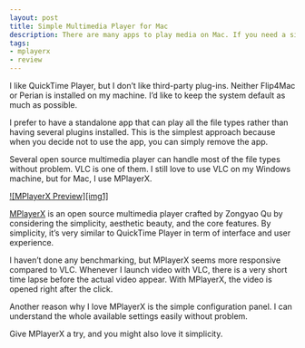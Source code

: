 ```yaml
---
layout: post
title: Simple Multimedia Player for Mac
description: There are many apps to play media on Mac. If you need a simple media player, perhaps MPlayerX is the one you’re looking for.
tags:
- mplayerx
- review
---
```

I like QuickTime Player, but I don’t like third-party plug-ins. Neither Flip4Mac or Perian is installed on my machine. I’d like to keep the system default as much as possible.

I prefer to have a standalone app that can play all the file types rather than having several plugins installed. This is the simplest approach because when you decide not to use the app, you can simply remove the app.

Several open source multimedia player can handle most of the file types without problem. VLC is one of them. I still love to use VLC on my Windows machine, but for Mac, I use MPlayerX.

[ ![MPlayerX Preview][img1] ](http://images.sayzlim.net/2011/06/mplayerx_preview.jpg "MPlayerX Preview")

[img]: http://images.sayzlim.net/2011/06/mplayerx_preview.jpg "MPlayerX Preview"

[MPlayerX](http://mplayerx.org/ "MPlayerX") is an open source multimedia player crafted by Zongyao Qu by considering the simplicity, aesthetic beauty, and the core features. By simplicity, it’s very similar to QuickTime Player in term of interface and user experience.

I haven’t done any benchmarking, but MPlayerX seems more responsive compared to VLC. Whenever I launch video with VLC, there is a very short time lapse before the actual video appear. With MPlayerX, the video is opened right after the click.

Another reason why I love MPlayerX is the simple configuration panel. I can understand the whole available settings easily without problem.

Give MPlayerX a try, and you might also love it simplicity.
